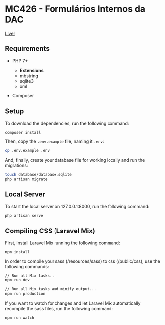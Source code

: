 # MC426 - Formulários Internos da DAC

[Live!](http://dac.rmob.is/)

## Requirements

- PHP 7+
  - **Extensions**
  - mbstring
  - sqlite3
  - xml

- Composer

## Setup

To download the dependencies, run the following command:

```bash
composer install
```

Then, copy the `.env.example` file, naming it `.env`:

```bash
cp .env.example .env
```

And, finally, create your database file for working locally and run the migrations:

```bash
touch database/database.sqlite
php artisan migrate
```

## Local Server

To start the local server on 127.0.0.1:8000, run the following command:

```bash
php artisan serve
```

## Compiling CSS (Laravel Mix)
First, install Laravel Mix running the following command:

```bash
npm install
```

In order to compile your sass (/resources/sass) to css (/public/css), use the following commands:

```bash
// Run all Mix tasks...
npm run dev

// Run all Mix tasks and minify output...
npm run production
```

If you want to watch for changes and let Laravel Mix automatically recompile the sass files, run the following command:


```bash
npm run watch
```
